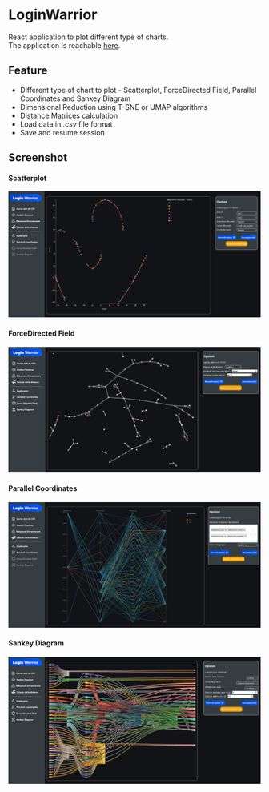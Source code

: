 # LoginWarrior
React application to plot different type of charts. <br>
The application is reachable [here](https://codesixswe.github.io/).

## Feature
* Different type of chart to plot - Scatterplot, ForceDirected Field, Parallel Coordinates and Sankey Diagram
* Dimensional Reduction using T-SNE or UMAP algorithms
* Distance Matrices calculation
* Load data in _.csv_ file format
* Save and resume session

## Screenshot
#### Scatterplot
<img src="img/scatterplot.PNG" />

#### ForceDirected Field
<img src="img/forceDirected.PNG" />

#### Parallel Coordinates
<img src="img/parallelCoordinates.PNG" />

#### Sankey Diagram
<img src="img/sankeyDiagram.PNG" />
